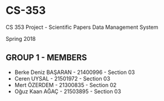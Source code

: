 # CS-353
CS 353 Project - Scientific Papers Data Management System

Spring 2018

## GROUP 1 - MEMBERS
* Berke Deniz BAŞARAN - 21400996 - Section 03
* Ceren UYSAL - 21501972 - Section 03
* Mert ÖZERDEM - 21300835 - Section 02
* Oğuz Kaan AĞAÇ - 21503895 - Section 03
